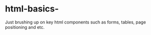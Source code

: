 # html-basics-
Just brushing up on key html components such as forms, tables, page positioning and etc. 
